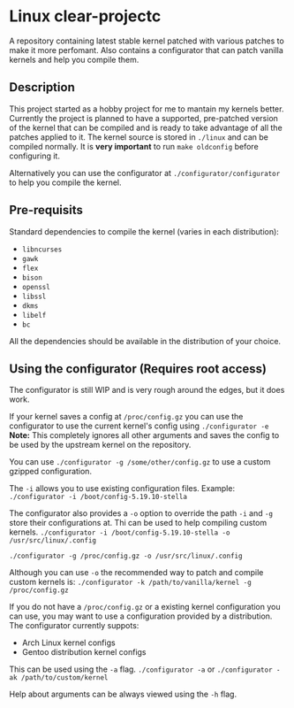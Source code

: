 # Linux clear-projectc
A repository containing latest stable kernel patched with various patches to make it more perfomant.
Also contains a configurator that can patch vanilla kernels and help you compile them.

## Description
This project started as a hobby project for me to mantain my kernels better.
Currently the project is planned to have a supported, pre-patched version of the kernel that can be compiled and is
ready to take advantage of all the patches applied to it. The kernel source is stored in `./linux` and can be compiled normally.
It is **very important** to run `make oldconfig` before configuring it. 

Alternatively you can use the configurator at `./configurator/configurator` to help you compile the kernel.


## Pre-requisits
Standard dependencies to compile the kernel (varies in each distribution):
* `libncurses` 
* `gawk`
* `flex`
* `bison`
* `openssl`
* `libssl`
* `dkms`
* `libelf`
* `bc`

All the dependencies should be available in the distribution of your choice.

## Using the configurator (Requires root access)

The configurator is still WIP and is very rough around the edges, but it does work. 

If your kernel saves a config at `/proc/config.gz` you can use the configurator to use the current kernel's config using 
`./configurator -e`
**Note:** This completely ignores all other arguments and saves the config to be used by the upstream kernel on the repository.

You can use `./configurator -g /some/other/config.gz` to use a custom gzipped configuration. 

The `-i` allows you to use existing configuration files. Example: 
`./configurator -i /boot/config-5.19.10-stella`

The configurator also provides a `-o` option to override the path `-i` and `-g` store their configurations at. Thi can be used to
help compiling custom kernels. 
`./configurator -i /boot/config-5.19.10-stella -o /usr/src/linux/.config` 

`./configurator -g /proc/config.gz -o /usr/src/linux/.config` 


Although you can use `-o` the recommended way to patch and compile custom kernels is: 
`./configurator -k /path/to/vanilla/kernel -g /proc/config.gz` 

If you do not have a `/proc/config.gz` or a existing kernel configuration you can use, you may want to use a configuration provided by a distribution. 
The configurator currently suppots: 
* Arch Linux kernel configs 
* Gentoo distribution kernel configs 

This can be used using the `-a` flag.
`./configurator -a` or `./configurator -ak /path/to/custom/kernel`

Help about arguments can be always viewed using the `-h` flag.

